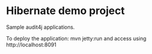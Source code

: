 # Hibernate demo project
Sample audit4j applications.

To deploy the application: mvn jetty:run and access using http://localhost:8091